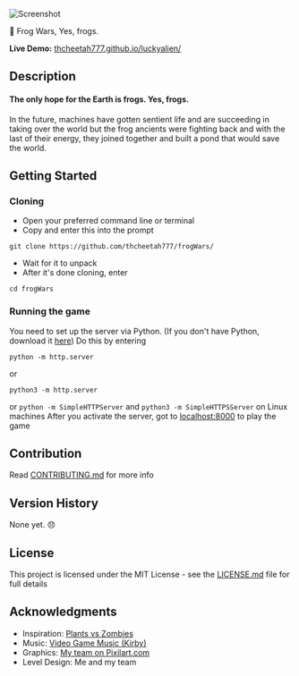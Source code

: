 ![Screenshot](assets/screenshot.png)

:frog: Frog Wars, Yes, frogs.

**Live Demo:** [thcheetah777.github.io/luckyalien/](https://thcheetah777.github.io/frogWars/)

## Description

#### **The only hope for the Earth is frogs. Yes, frogs.**

In the future, machines have gotten sentient life and are succeeding in taking over the world but the frog ancients were fighting back and with the last of their energy, they joined together and built a pond that would save the world. 

## Getting Started

### Cloning

* Open your preferred command line or terminal
* Copy and enter this into the prompt

```
git clone https://github.com/thcheetah777/frogWars/
```

* Wait for it to unpack
* After it's done cloning, enter

```
cd frogWars
```

### Running the game

You need to set up the server via Python. (If you don't have Python, download it [here](https://www.python.org/)) Do this by entering
```
python -m http.server
```
or
```
python3 -m http.server
```
or
```python -m SimpleHTTPServer``` and ```python3 -m SimpleHTTPSServer``` on Linux machines
After you activate the server, got to [localhost:8000](http://localhost:8000/) to play the game

## Contribution

Read [CONTRIBUTING.md](https://github.com/thcheetah777/frogWars/blob/master/CONTRIBUTING.md) for more info

## Version History

None yet. :disappointed:

## License

This project is licensed under the MIT License - see the [LICENSE.md](https://github.com/thcheetah777/frogWars/blob/master/LICENSE.md) file for full details

## Acknowledgments

* Inspiration: [Plants vs Zombies](https://en.wikipedia.org/wiki/Plants_vs._Zombies)
* Music: [Video Game Music (Kirby)](https://downloads.khinsider.com/game-soundtracks/album/kirby-the-very-best-of-kirby)
* Graphics: [My team on Pixilart.com](https://pixilart.com)
* Level Design: Me and my team
